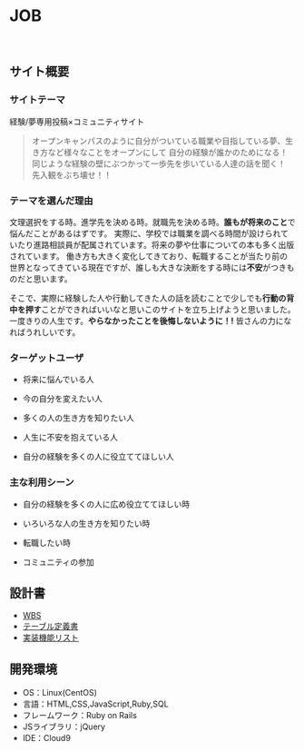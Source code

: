 # JOB
​
## サイト概要
### サイトテーマ

経験/夢専用投稿×コミュニティサイト
> オープンキャンパスのように自分がついている職業や目指している夢、生き方など様々なことをオープンにして
自分の経験が誰かのためになる！同じような経験の壁にぶつかって一歩先を歩いている人達の話を聞く！
先入観をぶち壊せ！！


### テーマを選んだ理由
 文理選択をする時。進学先を決める時。就職先を決める時。**誰もが将来のこと**で悩んだことがあるはずです。
実際に、学校では職業を調べる時間が設けられていたり進路相談員が配属されています。将来の夢や仕事についての本も多く出版されています。
働き方も大きく変化してきており、転職することが当たり前の世界となってきている現在ですが、誰しも大きな決断をする時には**不安**がつきものだと思います。

 そこで、実際に経験した人や行動してきた人の話を読むことで少しでも**行動の背中を押す**ことができればいいなと思いこのサイトを立ち上げようと思いました。
一度きりの人生です。**やらなかったことを後悔しないように！!**
皆さんの力になればうれしいです。



### ターゲットユーザ

* 将来に悩んでいる人

* 今の自分を変えたい人

* 多くの人の生き方を知りたい人

* 人生に不安を抱えている人

* 自分の経験を多くの人に役立ててほしい人

### 主な利用シーン

* 自分の経験を多くの人に広め役立ててほしい時

* いろいろな人の生き方を知りたい時

* 転職したい時

* コミュニティの参加

## 設計書

* [WBS](https://docs.google.com/spreadsheets/d/15nzRLmWkG8VysANdfVraQMTsd6kw24l8QAUAK3GIVeE/edit#gid=1773513600)
* [テーブル定義書](https://docs.google.com/spreadsheets/d/1fEh5slakMX4_a1kjM6ls0fJjrgfxMm_NRBxqCAfN95Q/edit#gid=1373217982)
* [実装機能リスト](https://docs.google.com/spreadsheets/d/15-oqb_wyngIrPEEWMA8PZq52eEyTNW3cr9WTTgGuELo/edit#gid=375590402)


## 開発環境
- OS：Linux(CentOS)
- 言語：HTML,CSS,JavaScript,Ruby,SQL
- フレームワーク：Ruby on Rails
- JSライブラリ：jQuery
- IDE：Cloud9
​

